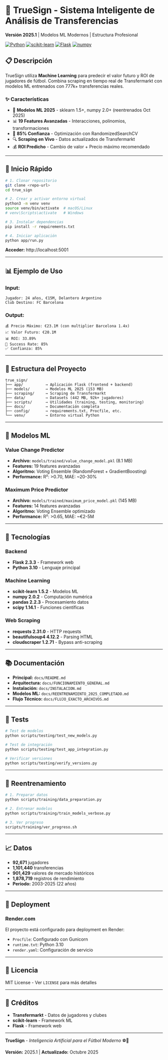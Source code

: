 # 🚀 TrueSign - Sistema Inteligente de Análisis de Transferencias

**Versión 2025.1** | Modelos ML Modernos | Estructura Profesional

[![Python](https://img.shields.io/badge/Python-3.10-blue.svg)](https://www.python.org/)
[![scikit-learn](https://img.shields.io/badge/scikit--learn-1.5.2-orange.svg)](https://scikit-learn.org/)
[![Flask](https://img.shields.io/badge/Flask-2.3.3-green.svg)](https://flask.palletsprojects.com/)
[![numpy](https://img.shields.io/badge/numpy-2.0.2-blue.svg)](https://numpy.org/)

## 📋 Descripción

TrueSign utiliza **Machine Learning** para predecir el valor futuro y ROI de jugadores de fútbol. Combina scraping en tiempo real de Transfermarkt con modelos ML entrenados con 777k+ transferencias reales.

### ✨ Características

- 🤖 **Modelos ML 2025** - sklearn 1.5+, numpy 2.0+ (reentrenados Oct 2025)
- 📊 **19 Features Avanzadas** - Interacciones, polinomios, transformaciones
- 🎯 **85% Confianza** - Optimización con RandomizedSearchCV
- 🔍 **Scraping en Vivo** - Datos actualizados de Transfermarkt
- 💰 **ROI Predicho** - Cambio de valor + Precio máximo recomendado

---

## 🏃 Inicio Rápido

```bash
# 1. Clonar repositorio
git clone <repo-url>
cd true_sign

# 2. Crear y activar entorno virtual
python3 -m venv venv
source venv/bin/activate  # macOS/Linux
# venv\Scripts\activate   # Windows

# 3. Instalar dependencias
pip install -r requirements.txt

# 4. Iniciar aplicación
python app/run.py
```

**Acceder:** http://localhost:5001

---

## 📊 Ejemplo de Uso

### Input:

```
Jugador: 24 años, €15M, Delantero Argentino
Club Destino: FC Barcelona
```

### Output:

```
💰 Precio Máximo: €23.1M (con multiplier Barcelona 1.4x)
📈 Valor Futuro: €20.1M
📊 ROI: 33.89%
🎯 Success Rate: 85%
✅ Confianza: 85%
```

---

## 📁 Estructura del Proyecto

```
true_sign/
├── app/          → Aplicación Flask (frontend + backend)
├── models/       → Modelos ML 2025 (153 MB)
├── scraping/     → Scraping de Transfermarkt
├── data/         → Datasets (442 MB, 92k+ jugadores)
├── scripts/      → Utilidades (training, testing, monitoring)
├── docs/         → Documentación completa
├── config/       → requirements.txt, Procfile, etc.
└── venv/         → Entorno virtual Python
```

---

## 🤖 Modelos ML

### Value Change Predictor

- **Archivo:** `models/trained/value_change_model.pkl` (8.1 MB)
- **Features:** 19 features avanzadas
- **Algoritmo:** Voting Ensemble (RandomForest + GradientBoosting)
- **Performance:** R²: >0.70, MAE: ~20-30%

### Maximum Price Predictor

- **Archivo:** `models/trained/maximum_price_model.pkl` (145 MB)
- **Features:** 14 features avanzadas
- **Algoritmo:** Voting Ensemble optimizado
- **Performance:** R²: >0.65, MAE: ~€2-5M

---

## 🔧 Tecnologías

### Backend

- **Flask 2.3.3** - Framework web
- **Python 3.10** - Lenguaje principal

### Machine Learning

- **scikit-learn 1.5.2** - Modelos ML
- **numpy 2.0.2** - Computación numérica
- **pandas 2.2.3** - Procesamiento datos
- **scipy 1.14.1** - Funciones científicas

### Web Scraping

- **requests 2.31.0** - HTTP requests
- **beautifulsoup4 4.12.2** - Parsing HTML
- **cloudscraper 1.2.71** - Bypass anti-scraping

---

## 📚 Documentación

- **Principal:** `docs/README.md`
- **Arquitectura:** `docs/FUNCIONAMIENTO_GENERAL.md`
- **Instalación:** `docs/INSTALACION.md`
- **Modelos ML:** `docs/REENTRENAMIENTO_2025_COMPLETADO.md`
- **Flujo Técnico:** `docs/FLUJO_EXACTO_ARCHIVOS.md`

---

## 🧪 Tests

```bash
# Test de modelos
python scripts/testing/test_new_models.py

# Test de integración
python scripts/testing/test_app_integration.py

# Verificar versiones
python scripts/testing/verify_versions.py
```

---

## 🔄 Reentrenamiento

```bash
# 1. Preparar datos
python scripts/training/data_preparation.py

# 2. Entrenar modelos
python scripts/training/train_models_verbose.py

# 3. Ver progreso
scripts/training/ver_progreso.sh
```

---

## 📈 Datos

- **92,671** jugadores
- **1,101,440** transferencias
- **901,429** valores de mercado históricos
- **1,878,719** registros de rendimiento
- **Período:** 2003-2025 (22 años)

---

## 🚀 Deployment

### Render.com

El proyecto está configurado para deployment en Render:

- `Procfile`: Configurado con Gunicorn
- `runtime.txt`: Python 3.10
- `render.yaml`: Configuración de servicio

---

## 📄 Licencia

MIT License - Ver `LICENSE` para más detalles

---

## 🙏 Créditos

- **Transfermarkt** - Datos de jugadores y clubes
- **scikit-learn** - Framework ML
- **Flask** - Framework web

---

**TrueSign** - _Inteligencia Artificial para el Fútbol Moderno_ ⚽🤖

**Versión:** 2025.1 | **Actualizado:** Octubre 2025
